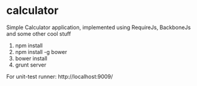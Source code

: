 calculator
=================

Simple Calculator application, implemented using RequireJs, BackboneJs and some other cool stuff

1. npm install
1. npm install -g bower
1. bower install
1. grunt server

For unit-test runner: http://localhost:9009/